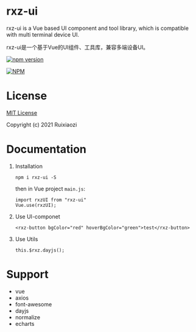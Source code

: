 # rxz-ui

rxz-ui is a Vue based UI component and tool library, which is compatible with multi terminal device UI.

rxz-ui是一个基于Vue的UI组件、工具库，兼容多端设备UI。

[![npm version](https://badge.fury.io/js/rxz-ui.svg)](https://badge.fury.io/js/rxz-ui)

[![NPM](https://nodei.co/npm/rxz-ui.png)](https://nodei.co/npm/rxz-ui/)

# License

[MIT License](./LICENSE)

Copyright (c) 2021 Ruixiaozi


# Documentation

1. Installation

   ```
   npm i rxz-ui -S
   ```

   then in Vue project `main.js`:

   ```
   import rxzUI from "rxz-ui"
   Vue.use(rxzUI);
   ```

2. Use UI-componet

   ```
   <rxz-button bgColor="red" hoverBgColor="green">test</rxz-button>
   ```

3. Use Utils

   ```
   this.$rxz.dayjs();
   ```

# Support

+ vue
+ axios
+ font-awesome
+ dayjs
+ normalize
+ echarts

